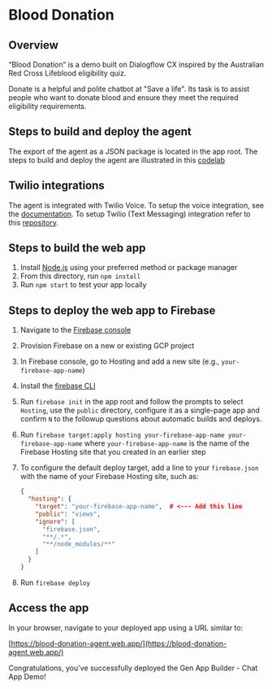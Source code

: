 # Blood Donation

## Overview

“Blood Donation” is a demo built on Dialogflow CX inspired
by the Australian Red Cross Lifeblood eligibility quiz.

Donate is a helpful and polite chatbot at "Save a life". Its task is to
assist people who want to donate blood and ensure they meet the required
eligibility requirements.

## Steps to build and deploy the agent

The export of the agent as a JSON package is located in the app root. 
The steps to build and deploy the agent are illustrated in this
[codelab](https://codelabs.developers.google.com/codelabs/dialogflow-generator)

## Twilio integrations

The agent is integrated with Twilio Voice. To setup the voice integration, see
the [documentation](https://cloud.google.com/dialogflow/cx/docs/concept/integration/twilio).
To setup Twilio (Text Messaging) integration refer to this [repository](https://github.com/GoogleCloudPlatform/dialogflow-integrations/tree/master/cx/twilio). 

## Steps to build the web app

1. Install [Node.js](https://nodejs.org/en) using your preferred method or
   package manager
1. From this directory, run `npm install`
1. Run `npm start` to test your app locally

## Steps to deploy the web app to Firebase

1. Navigate to the [Firebase console](https://console.firebase.google.com/)
1. Provision Firebase on a new or existing GCP project
1. In Firebase console, go to Hosting and add a new site (e.g.,
   `your-firebase-app-name`)
1. Install the [firebase CLI](https://firebase.google.com/docs/cli)
1. Run `firebase init` in the app root and follow the prompts to select
   `Hosting`, use the `public` directory, configure it as a single-page app
   and confirm `N` to the followup
   questions about automatic builds and deploys.
1. Run
   `firebase target:apply hosting your-firebase-app-name your-firebase-app-name`
   where `your-firebase-app-name` is the name of the Firebase Hosting site that
   you created in an earlier step
1. To configure the default deploy target, add a line to your `firebase.json`
   with the name of your Firebase Hosting site, such as:

   ```json
   {
     "hosting": {
       "target": "your-firebase-app-name",  # <--- Add this line
       "public": "views",
       "ignore": [
         "firebase.json",
         "**/.*",
         "**/node_modules/**"
       ]
     }
   }
   ```

1. Run `firebase deploy`

## Access the app

In your browser, navigate to your deployed app using a URL similar to:

[https://blood-donation-agent.web.app/](https://blood-donation-agent.web.app/)

Congratulations, you've successfully deployed the Gen App Builder - Chat App
Demo!
